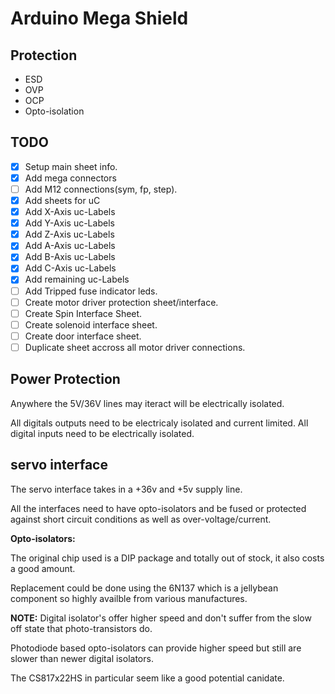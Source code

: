 # Arduino Mega Shield

## Protection

- ESD
- OVP
- OCP
- Opto-isolation




## TODO

- [X] Setup main sheet info.
- [X] Add mega connectors
- [ ] Add M12 connections(sym, fp, step).
- [X] Add sheets for uC
- [X] Add X-Axis uc-Labels
- [X] Add Y-Axis uc-Labels
- [X] Add Z-Axis uc-Labels
- [X] Add A-Axis uc-Labels
- [X] Add B-Axis uc-Labels
- [X] Add C-Axis uc-Labels
- [X] Add remaining uc-Labels
- [ ] Add Tripped fuse indicator leds.
- [ ] Create motor driver protection sheet/interface.
- [ ] Create Spin Interface Sheet.
- [ ] Create solenoid interface sheet.
- [ ] Create door interface sheet.
- [ ] Duplicate sheet accross all motor driver connections.

## Power Protection

Anywhere the 5V/36V lines may iteract will be electrically isolated.

All digitals outputs need to be electricaly isolated and current limited.
All digital inputs need to be electrically isolated.



## servo interface

The servo interface takes in a +36v and +5v supply line.

All the interfaces need to have opto-isolators and be fused or protected
against short circuit conditions as well as over-voltage/current.

**Opto-isolators:**

The original chip used is a DIP package and totally out of stock, it also
costs a good amount.

Replacement could be done using the 6N137 which is a jellybean component so
highly availble from various manufactures.

**NOTE:** Digital isolator's offer higher speed and don't suffer from the slow
off state that photo-transistors do.

Photodiode based opto-isolators can provide higher speed but still are slower
than newer digital isolators.

The CS817x22HS in particular seem like a good potential canidate.


